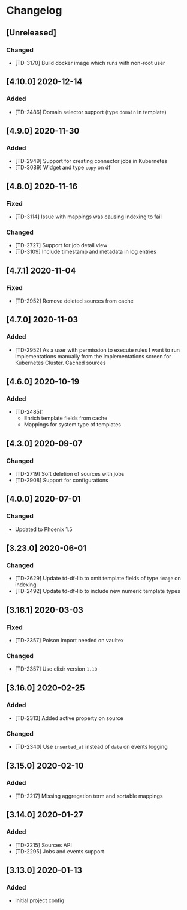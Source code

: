 # Changelog

## [Unreleased]

### Changed

- [TD-3170] Build docker image which runs with non-root user

## [4.10.0] 2020-12-14

### Added

- [TD-2486] Domain selector support (type `domain` in template)

## [4.9.0] 2020-11-30

### Added

- [TD-2949] Support for creating connector jobs in Kubernetes
- [TD-3089] Widget and type `copy` on df

## [4.8.0] 2020-11-16

### Fixed

- [TD-3114] Issue with mappings was causing indexing to fail

### Changed

- [TD-2727] Support for job detail view
- [TD-3109] Include timestamp and metadata in log entries

## [4.7.1] 2020-11-04

### Fixed

- [TD-2952] Remove deleted sources from cache

## [4.7.0] 2020-11-03

### Added

- [TD-2952] As a user with permission to execute rules I want to run
  implementations manually from the implementations screen for Kubernetes
  Cluster. Cached sources

## [4.6.0] 2020-10-19

### Added

- [TD-2485]:
  - Enrich template fields from cache
  - Mappings for system type of templates

## [4.3.0] 2020-09-07

### Changed

- [TD-2719] Soft deletion of sources with jobs
- [TD-2908] Support for configurations

## [4.0.0] 2020-07-01

### Changed

- Updated to Phoenix 1.5

## [3.23.0] 2020-06-01

### Changed

- [TD-2629] Update td-df-lib to omit template fields of type `image` on indexing
- [TD-2492] Update td-df-lib to include new numeric template types

## [3.16.1] 2020-03-03

### Fixed

- [TD-2357] Poison import needed on vaultex

### Changed

- [TD-2357] Use elixir version `1.10`

## [3.16.0] 2020-02-25

### Added

- [TD-2313] Added active property on source

### Changed

- [TD-2340] Use `inserted_at` instead of `date` on events logging

## [3.15.0] 2020-02-10

### Added

- [TD-2217] Missing aggregation term and sortable mappings

## [3.14.0] 2020-01-27

### Added

- [TD-2215] Sources API
- [TD-2295] Jobs and events support

## [3.13.0] 2020-01-13

### Added

- Initial project config
